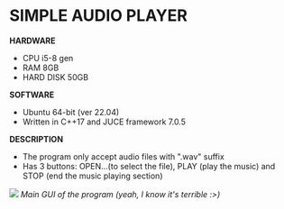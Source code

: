 
# SIMPLE AUDIO PLAYER
**HARDWARE**
+ CPU i5-8 gen
+ RAM 8GB
+ HARD DISK 50GB

**SOFTWARE**
+ Ubuntu 64-bit (ver 22.04) 
+ Written in C++17 and JUCE framework 7.0.5

**DESCRIPTION**
+ The program only accept audio files with ".wav" suffix
+ Has 3 buttons: OPEN...(to select the file), PLAY (play the music) and STOP (end the music playing section)

![](https://github.com/nguyenbui45/Simple-audio-player-written-in-Cpp-and-JUCE/media/pic.png)
_Main GUI of the program (yeah, I know it's terrible :>)_


